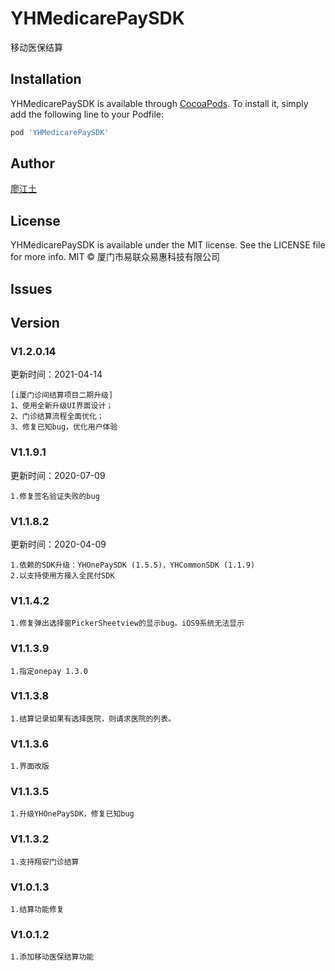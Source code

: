 # YHMedicarePaySDK

移动医保结算

## Installation

YHMedicarePaySDK is available through [CocoaPods](https://cocoapods.org). To install
it, simply add the following line to your Podfile:

```ruby
pod 'YHMedicarePaySDK'
```

## Author


[廖江土](42318168@qq.com)



## License

YHMedicarePaySDK is available under the MIT license. See the LICENSE file for more info.
MIT © 厦门市易联众易惠科技有限公司


## Issues


## Version


### V1.2.0.14

更新时间：2021-04-14

```
[i厦门诊间结算项目二期升级]
1、使用全新升级UI界面设计；
2、门诊结算流程全面优化；
3、修复已知bug，优化用户体验
```

### V1.1.9.1

更新时间：2020-07-09

```
1.修复签名验证失败的bug
```


### V1.1.8.2

更新时间：2020-04-09

```
1.依赖的SDK升级：YHOnePaySDK (1.5.5)，YHCommonSDK (1.1.9)
2.以支持使用方接入全民付SDK
```

### V1.1.4.2

```
1.修复弹出选择窗PickerSheetview的显示bug。iOS9系统无法显示
```

### V1.1.3.9

```
1.指定onepay 1.3.0
```


### V1.1.3.8

```
1.结算记录如果有选择医院，则请求医院的列表。
```

### V1.1.3.6

```
1.界面改版
```

### V1.1.3.5

```
1.升级YHOnePaySDK，修复已知bug
```

### V1.1.3.2

```
1.支持翔安门诊结算
```

### V1.0.1.3

```
1.结算功能修复
```

### V1.0.1.2

```
1.添加移动医保结算功能
```

